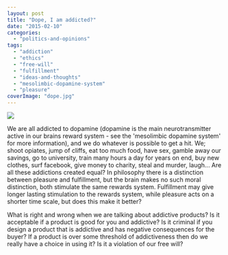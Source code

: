 ```yaml
---
layout: post
title: "Dope, I am addicted?"
date: "2015-02-10"
categories: 
  - "politics-and-opinions"
tags: 
  - "addiction"
  - "ethics"
  - "free-will"
  - "fulfillment"
  - "ideas-and-thoughts"
  - "mesolimbic-dopamine-system"
  - "pleasure"
coverImage: "dope.jpg"
---
```


![]({{site.baseurl}}/images/{{page.coverImage}})

We are all addicted to dopamine (dopamine is the main neurotransmitter active in our brains reward system - see the 'mesolimbic dopamine system' for more information), and we do whatever is possible to get a hit. We; shoot opiates, jump of cliffs, eat too much food, have sex, gamble away our savings, go to university, train many hours a day for years on end, buy new clothes, surf facebook, give money to charity, steal and murder, laugh... Are all these addictions created equal? In philosophy there is a distinction between pleasure and fulfillment, but the brain makes no such moral distinction, both stimulate the same rewards system. Fulfillment may give longer lasting stimulation to the rewards system, while pleasure acts on a shorter time scale, but does this make it better?

What is right and wrong when we are talking about addictive products? Is it acceptable if a product is good for you and addictive? Is it criminal if you design a product that is addictive and has negative consequences for the buyer? If a product is over some threshold of addictiveness then do we really have a choice in using it? Is it a violation of our free will?
